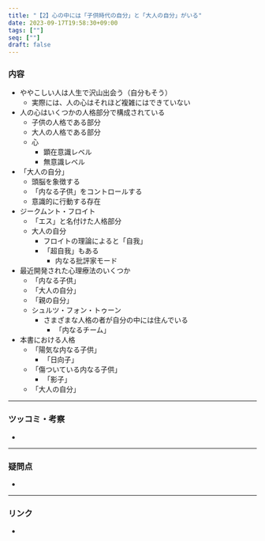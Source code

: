 ```yaml
---
title: "【2】心の中には「子供時代の自分」と「大人の自分」がいる"
date: 2023-09-17T19:58:30+09:00
tags: [""]
seq: [""]
draft: false
---
```


### 内容
- ややこしい人は人生で沢山出会う（自分もそう）
  - 実際には、人の心はそれほど複雑にはできていない
- 人の心はいくつかの人格部分で構成されている
  - 子供の人格である部分
  - 大人の人格である部分
  - 心
    - 顕在意識レベル
    - 無意識レベル
- 「大人の自分」
  - 頭脳を象徴する
  - 「内なる子供」をコントロールする
  - 意識的に行動する存在
- ジークムント・フロイト
  - 「エス」と名付けた人格部分
  - 大人の自分
    - フロイトの理論によると「自我」
    - 「超自我」もある
      - 内なる批評家モード
- 最近開発された心理療法のいくつか
  - 「内なる子供」
  - 「大人の自分」
  - 「親の自分」
  - シュルツ・フォン・トゥーン
    - さまざまな人格の者が自分の中には住んでいる
      - 「内なるチーム」
- 本書における人格
  - 「陽気な内なる子供」
    - 「日向子」
  - 「傷ついている内なる子供」
    - 「影子」
  - 「大人の自分」

---
### ツッコミ・考察
- 

---
### 疑問点
- 


---
### リンク
- 